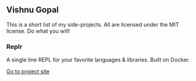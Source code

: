## Vishnu Gopal

This is a short list of my side-projects. All are licensed under the MIT license. Do what you will!

### Replr

A single line REPL for your favorite languages & libraries. Built on Docker.

[Go to project site](/replr)
